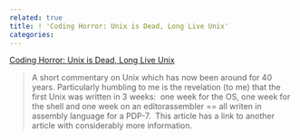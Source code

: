 ```yaml
---
related: true
title: ! 'Coding Horror: Unix is Dead, Long Live Unix'
categories: 
---
```

[Coding Horror: Unix is Dead, Long Live Unix][1]

> A short commentary on Unix which has now been around for 40 years.
Particularly humbling to me is the revelation (to me) that the first Unix was
written in 3 weeks:  one week for the OS, one week for the shell and one week
on an editorassembler == all writen in assembly language for a PDP-7.  This
article has a link to another article with considerably more information.

[1]: http://www.codinghorror.com/blog/archives/001273.html

